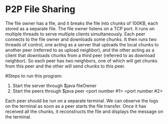 # P2P File Sharing

The file owner has a file, and it breaks the file into chunks of 100KB, each stored as a
separate file. The file owner listens on a TCP port. It runs on multiple
threads to serve multiple clients simultaneously.
Each peer connects to the file owner and downloads some chunks. It then
runs two threads of control, one acting as a server that uploads the local chunks to
another peer (referred to as upload neighbor), and the other acting as a client that
downloads chunks from a third peer (referred to as download neighbor). So each peer has
two neighbors, one of which will get chunks from this peer and the other will send
chunks to this peer. 

#Steps to run this program:
1. Start the server through $java fileOwner <port number>
2. Start the peers through $java peer <port number #1> <port number #2>

Each peer should be run on a separate terminal. We can observe the logs on the terminal as soon as a peer starts the file transfer.
Once it has received all the chunks, it reconstructs the file and displays the message on the terminal.



